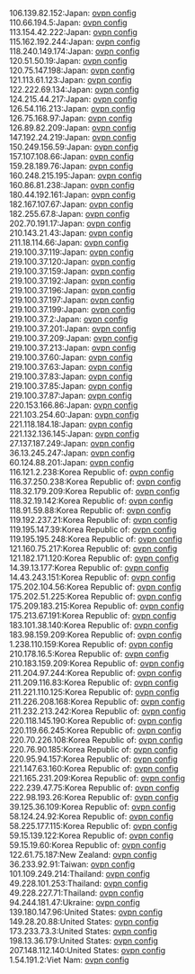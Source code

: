 106.139.82.152:Japan: [ovpn config](vpn/106_139_82_152.ovpn)  
110.66.194.5:Japan: [ovpn config](vpn/110_66_194_5.ovpn)  
113.154.42.222:Japan: [ovpn config](vpn/113_154_42_222.ovpn)  
115.162.192.244:Japan: [ovpn config](vpn/115_162_192_244.ovpn)  
118.240.149.174:Japan: [ovpn config](vpn/118_240_149_174.ovpn)  
120.51.50.19:Japan: [ovpn config](vpn/120_51_50_19.ovpn)  
120.75.147.198:Japan: [ovpn config](vpn/120_75_147_198.ovpn)  
121.113.61.123:Japan: [ovpn config](vpn/121_113_61_123.ovpn)  
122.222.69.134:Japan: [ovpn config](vpn/122_222_69_134.ovpn)  
124.215.44.217:Japan: [ovpn config](vpn/124_215_44_217.ovpn)  
126.54.116.213:Japan: [ovpn config](vpn/126_54_116_213.ovpn)  
126.75.168.97:Japan: [ovpn config](vpn/126_75_168_97.ovpn)  
126.89.82.209:Japan: [ovpn config](vpn/126_89_82_209.ovpn)  
147.192.24.219:Japan: [ovpn config](vpn/147_192_24_219.ovpn)  
150.249.156.59:Japan: [ovpn config](vpn/150_249_156_59.ovpn)  
157.107.108.66:Japan: [ovpn config](vpn/157_107_108_66.ovpn)  
159.28.189.76:Japan: [ovpn config](vpn/159_28_189_76.ovpn)  
160.248.215.195:Japan: [ovpn config](vpn/160_248_215_195.ovpn)  
160.86.81.238:Japan: [ovpn config](vpn/160_86_81_238.ovpn)  
180.44.192.161:Japan: [ovpn config](vpn/180_44_192_161.ovpn)  
182.167.107.67:Japan: [ovpn config](vpn/182_167_107_67.ovpn)  
182.255.67.8:Japan: [ovpn config](vpn/182_255_67_8.ovpn)  
202.70.191.17:Japan: [ovpn config](vpn/202_70_191_17.ovpn)  
210.143.21.43:Japan: [ovpn config](vpn/210_143_21_43.ovpn)  
211.18.114.66:Japan: [ovpn config](vpn/211_18_114_66.ovpn)  
219.100.37.119:Japan: [ovpn config](vpn/219_100_37_119.ovpn)  
219.100.37.120:Japan: [ovpn config](vpn/219_100_37_120.ovpn)  
219.100.37.159:Japan: [ovpn config](vpn/219_100_37_159.ovpn)  
219.100.37.192:Japan: [ovpn config](vpn/219_100_37_192.ovpn)  
219.100.37.196:Japan: [ovpn config](vpn/219_100_37_196.ovpn)  
219.100.37.197:Japan: [ovpn config](vpn/219_100_37_197.ovpn)  
219.100.37.199:Japan: [ovpn config](vpn/219_100_37_199.ovpn)  
219.100.37.2:Japan: [ovpn config](vpn/219_100_37_2.ovpn)  
219.100.37.201:Japan: [ovpn config](vpn/219_100_37_201.ovpn)  
219.100.37.209:Japan: [ovpn config](vpn/219_100_37_209.ovpn)  
219.100.37.213:Japan: [ovpn config](vpn/219_100_37_213.ovpn)  
219.100.37.60:Japan: [ovpn config](vpn/219_100_37_60.ovpn)  
219.100.37.63:Japan: [ovpn config](vpn/219_100_37_63.ovpn)  
219.100.37.83:Japan: [ovpn config](vpn/219_100_37_83.ovpn)  
219.100.37.85:Japan: [ovpn config](vpn/219_100_37_85.ovpn)  
219.100.37.87:Japan: [ovpn config](vpn/219_100_37_87.ovpn)  
220.153.166.86:Japan: [ovpn config](vpn/220_153_166_86.ovpn)  
221.103.254.60:Japan: [ovpn config](vpn/221_103_254_60.ovpn)  
221.118.184.18:Japan: [ovpn config](vpn/221_118_184_18.ovpn)  
221.132.136.145:Japan: [ovpn config](vpn/221_132_136_145.ovpn)  
27.137.187.249:Japan: [ovpn config](vpn/27_137_187_249.ovpn)  
36.13.245.247:Japan: [ovpn config](vpn/36_13_245_247.ovpn)  
60.124.88.201:Japan: [ovpn config](vpn/60_124_88_201.ovpn)  
116.121.2.238:Korea Republic of: [ovpn config](vpn/116_121_2_238.ovpn)  
116.37.250.238:Korea Republic of: [ovpn config](vpn/116_37_250_238.ovpn)  
118.32.179.209:Korea Republic of: [ovpn config](vpn/118_32_179_209.ovpn)  
118.32.19.142:Korea Republic of: [ovpn config](vpn/118_32_19_142.ovpn)  
118.91.59.88:Korea Republic of: [ovpn config](vpn/118_91_59_88.ovpn)  
119.192.237.21:Korea Republic of: [ovpn config](vpn/119_192_237_21.ovpn)  
119.195.147.39:Korea Republic of: [ovpn config](vpn/119_195_147_39.ovpn)  
119.195.195.248:Korea Republic of: [ovpn config](vpn/119_195_195_248.ovpn)  
121.160.75.217:Korea Republic of: [ovpn config](vpn/121_160_75_217.ovpn)  
121.182.171.120:Korea Republic of: [ovpn config](vpn/121_182_171_120.ovpn)  
14.39.13.177:Korea Republic of: [ovpn config](vpn/14_39_13_177.ovpn)  
14.43.243.151:Korea Republic of: [ovpn config](vpn/14_43_243_151.ovpn)  
175.202.104.56:Korea Republic of: [ovpn config](vpn/175_202_104_56.ovpn)  
175.202.51.225:Korea Republic of: [ovpn config](vpn/175_202_51_225.ovpn)  
175.209.183.215:Korea Republic of: [ovpn config](vpn/175_209_183_215.ovpn)  
175.213.67.191:Korea Republic of: [ovpn config](vpn/175_213_67_191.ovpn)  
183.101.38.140:Korea Republic of: [ovpn config](vpn/183_101_38_140.ovpn)  
183.98.159.209:Korea Republic of: [ovpn config](vpn/183_98_159_209.ovpn)  
1.238.110.159:Korea Republic of: [ovpn config](vpn/1_238_110_159.ovpn)  
210.178.16.5:Korea Republic of: [ovpn config](vpn/210_178_16_5.ovpn)  
210.183.159.209:Korea Republic of: [ovpn config](vpn/210_183_159_209.ovpn)  
211.204.97.244:Korea Republic of: [ovpn config](vpn/211_204_97_244.ovpn)  
211.209.116.83:Korea Republic of: [ovpn config](vpn/211_209_116_83.ovpn)  
211.221.110.125:Korea Republic of: [ovpn config](vpn/211_221_110_125.ovpn)  
211.226.208.168:Korea Republic of: [ovpn config](vpn/211_226_208_168.ovpn)  
211.232.213.242:Korea Republic of: [ovpn config](vpn/211_232_213_242.ovpn)  
220.118.145.190:Korea Republic of: [ovpn config](vpn/220_118_145_190.ovpn)  
220.119.66.245:Korea Republic of: [ovpn config](vpn/220_119_66_245.ovpn)  
220.70.226.108:Korea Republic of: [ovpn config](vpn/220_70_226_108.ovpn)  
220.76.90.185:Korea Republic of: [ovpn config](vpn/220_76_90_185.ovpn)  
220.95.94.157:Korea Republic of: [ovpn config](vpn/220_95_94_157.ovpn)  
221.147.63.160:Korea Republic of: [ovpn config](vpn/221_147_63_160.ovpn)  
221.165.231.209:Korea Republic of: [ovpn config](vpn/221_165_231_209.ovpn)  
222.239.47.75:Korea Republic of: [ovpn config](vpn/222_239_47_75.ovpn)  
222.98.193.26:Korea Republic of: [ovpn config](vpn/222_98_193_26.ovpn)  
39.125.36.109:Korea Republic of: [ovpn config](vpn/39_125_36_109.ovpn)  
58.124.24.92:Korea Republic of: [ovpn config](vpn/58_124_24_92.ovpn)  
58.225.177.115:Korea Republic of: [ovpn config](vpn/58_225_177_115.ovpn)  
59.15.139.122:Korea Republic of: [ovpn config](vpn/59_15_139_122.ovpn)  
59.15.19.60:Korea Republic of: [ovpn config](vpn/59_15_19_60.ovpn)  
122.61.75.187:New Zealand: [ovpn config](vpn/122_61_75_187.ovpn)  
36.233.92.91:Taiwan: [ovpn config](vpn/36_233_92_91.ovpn)  
101.109.249.214:Thailand: [ovpn config](vpn/101_109_249_214.ovpn)  
49.228.101.253:Thailand: [ovpn config](vpn/49_228_101_253.ovpn)  
49.228.227.71:Thailand: [ovpn config](vpn/49_228_227_71.ovpn)  
94.244.181.47:Ukraine: [ovpn config](vpn/94_244_181_47.ovpn)  
139.180.147.96:United States: [ovpn config](vpn/139_180_147_96.ovpn)  
149.28.20.88:United States: [ovpn config](vpn/149_28_20_88.ovpn)  
173.233.73.3:United States: [ovpn config](vpn/173_233_73_3.ovpn)  
198.13.36.179:United States: [ovpn config](vpn/198_13_36_179.ovpn)  
207.148.112.140:United States: [ovpn config](vpn/207_148_112_140.ovpn)  
1.54.191.2:Viet Nam: [ovpn config](vpn/1_54_191_2.ovpn)  
